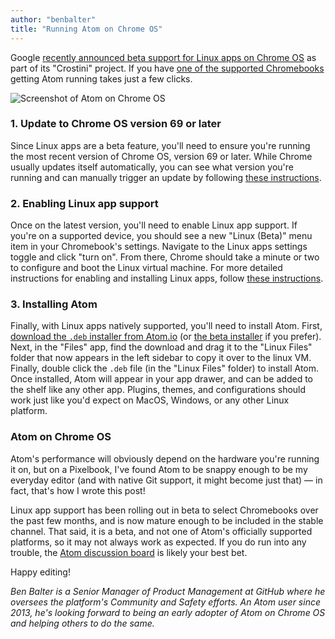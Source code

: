 ```yaml
---
author: "benbalter"
title: "Running Atom on Chrome OS"
---
```


Google [recently announced beta support for Linux apps on Chrome OS](https://chromeunboxed.com/news/chrome-os-beta-channel-linux-apps-update) as part of its "Crostini" project. If you have [one of the supported Chromebooks](https://www.xda-developers.com/chromebooks-linux-app-support/) getting Atom running takes just a few clicks.

![Screenshot of Atom on Chrome OS](/assets/images/user-images.githubusercontent.com/282759/45442889-3de91a00-b691-11e8-8446-b5340d2f9bd5.png)

<!--more-->

### 1. Update to Chrome OS version 69 or later

Since Linux apps are a beta feature, you'll need to ensure you're running the most recent  version of Chrome OS, version 69 or later. While Chrome usually updates itself automatically, you can see what version you're running and can manually trigger an update by following [these instructions](https://support.google.com/chromebook/answer/177889?hl=en).

### 2. Enabling Linux app support

Once on the latest version, you'll need to enable Linux app support. If you're on a supported device, you should see a new "Linux (Beta)" menu item in your Chromebook's settings. Navigate to the Linux apps settings toggle and click "turn on". From there, Chrome should take a minute or two to configure and boot the Linux virtual machine. For more detailed instructions for enabling and installing Linux apps, follow [these instructions](https://www.androidpolice.com/2018/08/19/install-linux-applications-chrome-os/).

### 3. Installing Atom

Finally, with Linux apps natively supported, you'll need to install Atom. First, [download the `.deb` installer from Atom.io](https://atom.io/download/deb) (or [the beta installer](https://atom.io/download/deb?channel=beta) if you prefer). Next, in the "Files" app, find the download and drag it to the "Linux Files" folder that now appears in the left sidebar to copy it over to the linux VM. Finally, double click the `.deb` file (in the "Linux Files" folder) to install Atom. Once installed, Atom will appear in your app drawer, and can be added to the shelf like any other app. Plugins, themes, and configurations should work just like you'd expect on MacOS, Windows, or any other Linux platform.

### Atom on Chrome OS

Atom's performance will obviously depend on the hardware you're running it on, but on a Pixelbook, I've found Atom to be snappy enough to be my everyday editor (and with native Git support, it might become just that) — in fact, that's how I wrote this post!

Linux app support has been rolling out in beta to select Chromebooks over the past few months, and is now mature enough to be included in the stable channel. That said, it is a beta, and not one of Atom's officially supported platforms, so it may not always work as expected. If you do run into any trouble, the [Atom discussion board](https://github.com/atom/atom/discussions) is likely your best bet.

Happy editing!

_Ben Balter is a Senior Manager of Product Management at GitHub where he oversees the platform's Community and Safety efforts. An Atom user since 2013, he's looking forward to being an early adopter of Atom on Chrome OS and helping others to do the same._
